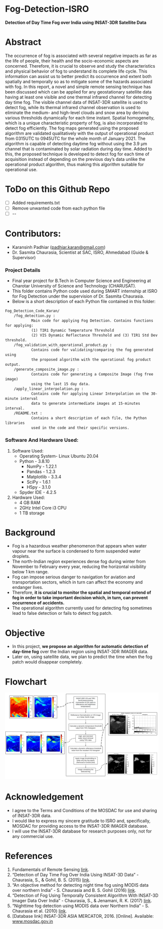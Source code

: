 # Fog-Detection-ISRO
**Detection of Day Time Fog over India using INSAT-3DR Satellite Data**

# Abstract
The occurrence of fog is associated with several negative impacts as far as the life of people, their health and the socio-economic aspects are concerned. Therefore, it is crucial to observe and study the characteristics and physical behavior of fog to understand its complete life cycle. This information can assist us to better predict its occurrence and extent both spatially and temporally so as to mitigate some of the hazards associated with fog. In this report, a novel and simple remote sensing technique has been discussed which can be applied for any geostationary satellite data having at least one visible and one thermal infrared channel for detecting day time fog. The visible channel data of INSAT-3DR satellite is used to detect fog, while its thermal infrared channel observation is used to eliminate the medium- and high-level clouds and snow area by deriving various thresholds dynamically for each time instant. Spatial homogeneity, which is a unique characteristic property of fog, is also incorporated to detect fog efficiently. The fog maps generated using the proposed algorithm are validated qualitatively with the output of operational product from 0315UTC to 0945UTC for the whole month of January 2021. The algorithm is capable of detecting daytime fog without using the 3.9 μm channel that is contaminated by solar radiation during day time. Added to this, the proposed technique is developed to detect fog for each time of acquisition instead of depending on the previous day’s data unlike the operational product algorithm, thus making this algorithm suitable for operational use.

# ToDo on this Github Repo
- [ ] Added requirements.txt
- [ ] Remove unwanted code from each python file
- [ ] --

# Contributors:
* Karansinh Padhiar (padhiar.karan@gmail.com)
* Dr. Sasmita Chaurasia, Scientist at SAC, ISRO, Ahmedabad (Guide & Supervisor)

### Project Details
* Final year project for B.Tech in Computer Science and Engineering at Charotar University of Science and Technology (CHARUSAT).
* This folder contains Python code used during SMART internship at ISRO for Fog Detection under the supervision of Dr. Sasmita Chaurasia.
* Below is a short description of each Python file contained in this folder:

```
Fog_Detection_Code_Karan/
    /fog_detection.py :
            Main code for applying Fog Detection. Contains functions for applying:
            (1) TIR1 Dynamic Temperature Threshold
            (2) VIS Dynamic Reflectance Threshold and (3) TIR1 Std Dev threshold.
    /fog_validation_with_operational_product.py :
            Contains code for validating/comparing the fog generated using
            the proposed algorithm with the operational fog product output.
    /generate_composite_image.py :
            Contains code for generating a Composite Image (fog free image)
            using the last 15 day data.
    /apply_linear_interpolation.py : 
            Contains code for applying Linear Interpolation on the 30-minute interval
            data to generate intermediate images at 15-minutes interval.
    /README.txt :
            Contains a short description of each file, the Python libraries
            used in the code and their specific versions.
```

### Software And Hardware Used:
1. Software Used:
    - Operating System- Linux Ubuntu 20.04
    - Python - 3.8.10
        - NumPy - 1.22.1
        - Pandas - 1.2.3
        - Matplotlib - 3.3.4
        - SciPy - 1.6.1
        - H5py - 3.1.0
    - Spyder IDE - 4.2.5
3. Hardware Used:
   - 4 GB RAM
   - 2GHz Intel Core i3 CPU
   - 1 TB storage


# Background
* Fog is a hazardous weather phenomenon that appears when water vapour near the surface is condensed to form suspended water droplets.
* The north-Indian region experiences dense fog during winter from November to February every year, reducing the horizontal visibility below 1 km range.
* Fog can impose serious danger to navigation for aviation and transportation sectors, which in turn can affect the economy and endanger lives.
* Therefore, **it is crucial to monitor the spatial and temporal extend of fog in order to take important decision which, in turn, can prevent occurrence of accidents.**
* The operational algorithm currently used for detecting fog sometimes lead to false detection or fails to detect fog patch.

# Objective
* In this project, **we propose an algorithm for automatic detection of day-time fog** over the Indian region using INSAT-3DR IMAGER data.
* Later on, using satellite data, we plan to predict the time when the fog patch would disappear completely.

# Flowchart
![Project Flowchart](https://github.com/karan-1700/Fog-Detection-ISRO/blob/main/assets/images/18DCS055_Project_Report_Flowchart.png)

# Acknowledgement
* I agree to the Terms and Conditions of the MOSDAC for use and sharing of INSAT-3DR data.
* I would like to express my sincere gratitude to ISRO and, specifically, MOSDAC for providing access to the INSAT-3DR IMAGER database.
* I will use the INSAT-3DR database for research purposes only, not for any commercial use.

# References
1. Fundamentals of Remote Sensing [link](https://www.nrcan.gc.ca/maps-tools-and-publications/satellite-imagery-and-air-photos/tutorial-fundamentals-remote-sensing/9309).
2. “Detection of Day Time Fog Over India Using INSAT-3D Data” - Chaurasia, S., & Gohil, B. S. (2015) [link](https://ieeexplore.ieee.org/document/7328684).
3. “An objective method for detecting night time fog using MODIS data over northern India” - S. Chaurasia and B. S. Gohil (2016) [link](https://www.semanticscholar.org/paper/An-objective-method-for-detecting-night-time-fog-Chaurasia-Gohil/42e21f21c37209b879eeaf9248c8355f0b535dc8).
4. “Detection of Fog Using Temporally Consistent Algorithm With INSAT-3D Imager Data Over India” - Chaurasia, S., & Jenamani, R. K. (2017) [link](https://ieeexplore.ieee.org/document/8096990).
5. “Nighttime fog detection using MODIS data over Northern India” - S. Chaurasia et al. (2010) [link](https://www.researchgate.net/publication/227670489_Night_time_fog_detection_using_MODIS_data_over_Northern_India).
6. [Database link] INSAT-3DR ASIA MERCATOR, 2016. [Online]. Available: www.mosdac.gov.in

